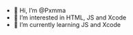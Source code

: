 - 👋 Hi, I’m @Pxmma
- 👀 I’m interested in HTML, JS and Xcode
- 🌱 I’m currently learning JS and Xcode

<!---
Pxmma/Pxmma is a ✨ special ✨ repository because its `README.md` (this file) appears on your GitHub profile.
You can click the Preview link to take a look at your changes.
--->
